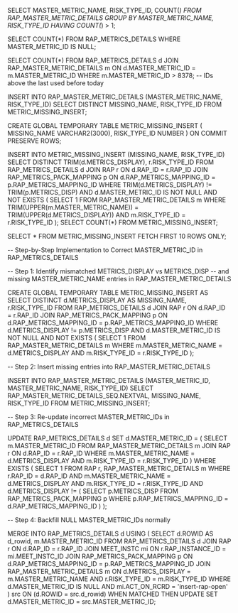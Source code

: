 
SELECT 
    MASTER_METRIC_NAME, 
    RISK_TYPE_ID, 
    COUNT(*) 
FROM RAP_MASTER_METRIC_DETAILS
GROUP BY MASTER_METRIC_NAME, RISK_TYPE_ID
HAVING COUNT(*) > 1;

SELECT COUNT(*) 
FROM RAP_METRICS_DETAILS 
WHERE MASTER_METRIC_ID IS NULL;

SELECT COUNT(*) 
FROM RAP_METRICS_DETAILS d
JOIN RAP_MASTER_METRIC_DETAILS m
  ON d.MASTER_METRIC_ID = m.MASTER_METRIC_ID
WHERE m.MASTER_METRIC_ID > 8378;  -- IDs above the last used before today

INSERT INTO RAP_MASTER_METRIC_DETAILS (MASTER_METRIC_NAME, RISK_TYPE_ID)
SELECT DISTINCT MISSING_NAME, RISK_TYPE_ID
FROM METRIC_MISSING_INSERT;


CREATE GLOBAL TEMPORARY TABLE METRIC_MISSING_INSERT (
    MISSING_NAME VARCHAR2(3000),
    RISK_TYPE_ID NUMBER
) ON COMMIT PRESERVE ROWS;

INSERT INTO METRIC_MISSING_INSERT (MISSING_NAME, RISK_TYPE_ID)
SELECT DISTINCT
    TRIM(d.METRICS_DISPLAY),
    r.RISK_TYPE_ID
FROM
    RAP_METRICS_DETAILS d
    JOIN RAP r ON d.RAP_ID = r.RAP_ID
    JOIN RAP_METRICS_PACK_MAPPING p ON d.RAP_METRICS_MAPPING_ID = p.RAP_METRICS_MAPPING_ID
WHERE
    TRIM(d.METRICS_DISPLAY) != TRIM(p.METRICS_DISP)
    AND d.MASTER_METRIC_ID IS NOT NULL
    AND NOT EXISTS (
        SELECT 1
        FROM RAP_MASTER_METRIC_DETAILS m
        WHERE TRIM(UPPER(m.MASTER_METRIC_NAME)) = TRIM(UPPER(d.METRICS_DISPLAY))
          AND m.RISK_TYPE_ID = r.RISK_TYPE_ID
    );
SELECT COUNT(*) FROM METRIC_MISSING_INSERT;

SELECT * FROM METRIC_MISSING_INSERT FETCH FIRST 10 ROWS ONLY;



-- Step-by-Step Implementation to Correct MASTER_METRIC_ID in RAP_METRICS_DETAILS

-- Step 1: Identify mismatched METRICS_DISPLAY vs METRICS_DISP
-- and missing MASTER_METRIC_NAME entries in RAP_MASTER_METRIC_DETAILS

CREATE GLOBAL TEMPORARY TABLE METRIC_MISSING_INSERT AS
SELECT DISTINCT d.METRICS_DISPLAY AS MISSING_NAME, r.RISK_TYPE_ID
FROM RAP_METRICS_DETAILS d
JOIN RAP r ON d.RAP_ID = r.RAP_ID
JOIN RAP_METRICS_PACK_MAPPING p ON d.RAP_METRICS_MAPPING_ID = p.RAP_METRICS_MAPPING_ID
WHERE d.METRICS_DISPLAY != p.METRICS_DISP
  AND d.MASTER_METRIC_ID IS NOT NULL
  AND NOT EXISTS (
    SELECT 1 FROM RAP_MASTER_METRIC_DETAILS m
    WHERE m.MASTER_METRIC_NAME = d.METRICS_DISPLAY
      AND m.RISK_TYPE_ID = r.RISK_TYPE_ID
  );

-- Step 2: Insert missing entries into RAP_MASTER_METRIC_DETAILS

INSERT INTO RAP_MASTER_METRIC_DETAILS (MASTER_METRIC_ID, MASTER_METRIC_NAME, RISK_TYPE_ID)
SELECT RAP_MASTER_METRIC_DETAILS_SEQ.NEXTVAL, MISSING_NAME, RISK_TYPE_ID
FROM METRIC_MISSING_INSERT;

-- Step 3: Re-update incorrect MASTER_METRIC_IDs in RAP_METRICS_DETAILS

UPDATE RAP_METRICS_DETAILS d
SET d.MASTER_METRIC_ID = (
  SELECT m.MASTER_METRIC_ID
  FROM RAP_MASTER_METRIC_DETAILS m
  JOIN RAP r ON d.RAP_ID = r.RAP_ID
  WHERE m.MASTER_METRIC_NAME = d.METRICS_DISPLAY
    AND m.RISK_TYPE_ID = r.RISK_TYPE_ID
)
WHERE EXISTS (
  SELECT 1
  FROM RAP r, RAP_MASTER_METRIC_DETAILS m
  WHERE r.RAP_ID = d.RAP_ID
    AND m.MASTER_METRIC_NAME = d.METRICS_DISPLAY
    AND m.RISK_TYPE_ID = r.RISK_TYPE_ID
    AND d.METRICS_DISPLAY != (
      SELECT p.METRICS_DISP
      FROM RAP_METRICS_PACK_MAPPING p
      WHERE p.RAP_METRICS_MAPPING_ID = d.RAP_METRICS_MAPPING_ID
    )
);

-- Step 4: Backfill NULL MASTER_METRIC_IDs normally

MERGE INTO RAP_METRICS_DETAILS d
USING (
    SELECT
        d.ROWID AS d_rowid,
        m.MASTER_METRIC_ID
    FROM RAP_METRICS_DETAILS d
    JOIN RAP r ON d.RAP_ID = r.RAP_ID
    JOIN MEET_INSTC mi ON r.RAP_INSTANCE_ID = mi.MEET_INSTC_ID
    JOIN RAP_METRICS_PACK_MAPPING p ON d.RAP_METRICS_MAPPING_ID = p.RAP_METRICS_MAPPING_ID
    JOIN RAP_MASTER_METRIC_DETAILS m
      ON d.METRICS_DISPLAY = m.MASTER_METRIC_NAME
     AND r.RISK_TYPE_ID = m.RISK_TYPE_ID
    WHERE d.MASTER_METRIC_ID IS NULL
      AND mi.ACT_ON_RCRD = 'insert-rap-open'
) src
ON (d.ROWID = src.d_rowid)
WHEN MATCHED THEN
UPDATE SET d.MASTER_METRIC_ID = src.MASTER_METRIC_ID;
